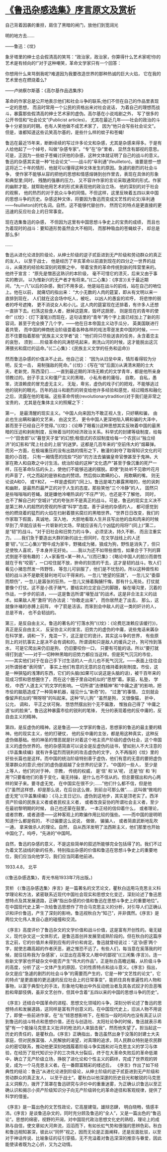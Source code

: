 # [《鲁迅杂感选集》序言原文及赏析](https://www.vrrw.net/wx/14278.html)

自己背着因袭的重担，肩住了黑暗的闸门，放他们到宽阔光

明的地方去……

——鲁迅：《坟》

象牙塔里的绅士总会假清高的笑骂：“政治家，政治家，你算得什么艺术家呢!你的艺术是有倾向的!”对于这种嘲笑，革命文学家只有一个回答：

你想用什么来骂倒我呢?难道因为我要改造世界的那种热诚的巨大火焰， 它在我的艺术里也在燃烧着么?

——卢纳察尔斯基：《高尔基作品选集序》

革命的作家总是公开地表示他们和社会斗争的联系;他们不但在自己的作品里表现一定的思想， 而且时常用一个公民的资格出来对社会说话， 为着自己的理想而战斗，暴露那些假清高的绅士艺术家的虚伪。高尔基在小说戏剧之外， 写了很多的公开书信和“社会论文”(Publicist articles)， 尤其在最近几年——社会的政治的斗争十分紧张的时期。也有人笑他做不成艺术家了， 因为“他只会写些社会论文”。但是，谁都知道这些讥笑高尔基的，是些什么样的蚊子和苍蝇!

鲁迅在最近15年来，断断续续的写过许多论文和杂感，尤其是杂感来得多。于是有人给他起了一个绰号，叫做“杂感专家”。“专”在“杂”里者， 显然含有鄙视的意思。可是，正因为一些蚊子苍蝇讨厌他的杂感，这种文体就证明了自己的战斗的意义。鲁迅的杂感其实是一种“社会论文”——战斗的“阜利通”(feuilleton)。谁要是想一想这将近二十年的情形，他就可以懂得这种文体发生的原因。急遽的剧烈的社会斗争， 使作家不能够从容的把他的思想和情感熔铸到创作里去，表现在具体的形象和典型里;同时， 残酷的强暴的压力， 又不容许作家的言论采取通常的形式。作家的幽默才能，就帮助他用艺术的形式来表现他的政治立场， 他的深刻的对于社会的观察， 他的热烈的对于民众斗争的同情。不但这样，这里反映着五四以来中国的思想斗争的历史。杂感这种文体，将要因为鲁迅而变成文艺性的论文(阜利通——feuilleton)的代名词。自然，这不能够代替创作， 然而它的特点是更直接的更迅速的反应社会上的日常事变。

现在选集鲁迅的杂感， 不但因为这里有中国思想斗争史上的宝贵的成绩， 而且也为着现时的战斗：要知道形势虽然会大不相同， 而那种吸血的苍蝇蚊子， 却总是那么多!

……



鲁迅从进化论进到阶级论，从绅士阶级的逆子贰臣进到无产阶级和劳动群众的真正的友人， 以至于战士， 他是经历了辛亥革命以前直到现在的四分之一世界的战斗，从痛苦的经验和深刻的观察之中， 带着宝贵的革命传统到新的阵营里来的。他终于宣言： “原先是憎恶这熟识的本阶级， 毫不可惜它的溃灭，后来又由于事实的教训， 以为惟新兴的无产者才有将来。”(《二心集》：《序言》)关于最近期间，“九一八”以后的杂感，我们不用多说，他是站在战斗的前线，站在自己的哨位上。他在以前， 就痛切的指出来： “大小无数的人肉的筵宴，即从有文明以来一直排到现在， 人们就在这会场中吃人，被吃， 以凶人的愚妄的欢呼， 将悲惨的弱者的呼号遮掩， 更不消说女人和小儿。这人肉的筵宴现在还排着，有许多人还想一直排下去。扫荡这些食人者，掀掉这筵席，毁坏这厨房， 则是现在的青年的使命!” (《坟》：《灯下漫笔》)而现在，这句话里的“青年”两个字上面已经加上了新的形容词，甚至于完全换了几个字，——他在日本帝国主义动手瓜分， 英美国联进行着共管， 而中国的绅商统治阶级耍着各种各样的戏法零趸发卖中国的时候，——忍不住要指着那些“民族主义文学者”说：“他们将只尽些送丧的任务，永含着恋主的哀愁， 须到……阶级革命的风涛怒吼起来，刷洗山河的时候，这才能脱出这沉滞猥劣和腐烂的运命。”(《二心集》：《民族主义文学的任务和运命》)

然而鲁迅杂感的价值决不止此。他自己说： “因为从旧垒中来，情形看得较为分明，反戈一击， 易制强敌的死命。” (《坟》：《写在“坟”后面》)从满清末期的士大夫，老新党，陈西滢们……一直到最近期的洋场无赖式的文学青年，都是他所亲身领教过的。刽子手主义和僵尸主义的黑暗， 小私有者的庸俗， 自欺， 自私，愚笨，流浪赖皮的冒充虚无主义， 无耻，卑劣，虚伪的戏子们的把戏，不能够逃过他的锐利的眼光。历年的战斗和剧烈的转变给他许多经验和感觉，经过精炼和融化之后，流露在他的笔端。这些革命传统(revolutionarytradition)对于我们是非常之宝贵的， 尤其是在集体主义的照耀之下：

第一， 是最清醒的现实主义。“中国人向来因为不敢正视人生，只好瞒和骗， 由此也生出瞒和骗的文艺来， 由这文艺， 更令中国人更深地陷入瞒和骗的大泽中，甚而至于已经自己不觉得。”(《坟》：《论睁了眼看》)这种思想其实反映着中国的最黑暗的压迫和剥削制度，反映着当时的经济政治关系。科举式的封建等级制度，给每一个“田舍郎”以“暮登天子堂”的幻想;租佃式的农奴制度给每一个农民以“独立经济”的幻影和“爬上社会的上层”的迷梦。这都是几百年来的“空前伟大的”烟幕弹。而另一方面，在极端重压的没有出路的情形之下，散漫的剥夺了取得知识文化的可能的小百姓， 只有一厢情愿的找些“巧妙”的方法去骗骗皇帝官僚甚至于鬼神。大家在欺人和自欺之中讨生活。统治阶级的这种“文化遗产”甚至于像沉重的死尸一样，压在革命队伍的头上，使他们不能够迅速的摆脱。即使“到处听不见歌吟花月的声音了，代之而起的是铁和血的赞颂。然后倘以欺瞒的心， 用欺瞒的嘴， 则无论说A和O， 或Y和Z， 一样是虚假的”(同上)。鲁迅是竭力暴露黑暗的，他的讽刺和幽默，是最热烈最严正的对于人生的态度。那些笑他“三个冷静”的人， 固然只是些嗡嗡嗡的苍蝇。就是嫌他冷嘲热讽的“不庄严”的，也还是不了解他， 同时，也不了解自己的“空城计”式的夸张并不是真正的战斗。可是，鲁迅的现实主义决不是第三种人的超然的旁观的所谓“科学”态度。善于读他的杂感的人， 都可感觉到他的燃烧着的猛烈的火焰在扫射着猥劣腐烂的黑暗世界。“世界日日改变，我们的作家取下假面，真诚地，深入地， 大胆地看取人生并且写出他的血和肉来的时候早到了;早就应该有一片崭新的文场，早就应该有几个凶猛的闯将!”(同上)“第二，是“韧”的战斗。“对于旧社会和旧势力的斗争， 必须坚决，持久不断， 而且注重实力。……我们急于要造出大群的新的战士;但同时，在文学战线上的人还要‘韧’。”(《二心集》)“野牛成为家牛，野猪成为猪，狼成为狗，野性是消失了，但只足使牧人喜欢，于本身并无好处。……我以为还不如带些兽性，如果合于下列的算式倒是不很有趣的：人+家畜性=某一种人。”(《而已集》：《略论中国人的脸》)而兽性就在于有“咬筋”，一口咬住就不放，拚命的刻苦的干去，这才是韧的战斗。牧人们看见小猪忽然发一阵野性， 等忽儿可驯服了，他们是不忧愁的。所以这种兽性和韧的战斗决不是歇死替利地可以干得来的。一忽儿“绝望的狂跳”， 一忽儿又“委靡而颓伤”，一忽儿是嚣张的狂热，一忽儿又捶着胸脯忏悔，那有什么用处。打仗就要像个打仗。这不是小孩子赌气，要结实的立定自己的脚跟，躲在壕沟里，沉着的作战，一步步的前进，——这是鲁迅所谓“壕堑战”的战术。这是非合法主义的战术。如果敌人用“激将”的办法说：“你敢走出来”， 而你居然走了出去， 那么，这就像许褚的赤膊上前阵， 中了箭是活该。而笨到会中敌人的这一类的奸计的人， 总是不肯， 也不会韧战的。

第三，是反自由主义。鲁迅的著名的“打落水狗”(《坟》：《论费厄泼赖应该缓行》)，真正是反自由主义， 反妥协主义的宣言。旧势力的虚伪的中庸，说些鬼话来羼杂在科学里，调和一下，鬼混一下，这正是它的诡计。其实这斗争的世界， 有些原则上的对抗事实上是决不会有调和的。所谓调和只是敌人的缓兵之计。狗可怜到落水， 可是它爬出来仍旧是狗， 仍旧要咬你一口， 只要有可能的话。所以“要打就得打到底”——对于一切种种黑暗的旧势力都应当这样。但是死气沉沉的市侩，——其实他们对于在自己手下讨生活的人一点儿也不死气沉沉，——表面上往往会对所谓弱者“表同情”， 事实上他们有意的无意的总在维持着剥削制度。市侩，这是一种狭隘的浅薄的东西，它们的头脑(如果可以说这是头脑的话)，被千百年来的现成习惯和思想圈住了，而在这个圈子里自动机似的“思想”着。家庭，私塾， 学校， 中西“人道主义”的文学的影响。一切所谓“法律精神”和“中庸之道”的影响，把市侩的脑筋造成了一种简单机器，碰见什么“新奇”的， “过激”的事情， 立刻就会像留声机似的“啊呀呀”的叫起来。这种“叭儿狗” “虽然是狗， 又很像猫， 折中， 公允， 调和， 平正之状可掬， 悠悠然摆出别个无不偏激， 惟独自己得了 ‘中庸之道’似的脸来”。鲁迅这种暴露市侩的锐利的笔锋， 充分的表现着他的反中庸的，反自由主义的精神。

第四，是反虚伪的精神。这是鲁迅——文学家的鲁迅，思想家的鲁迅的最主要的精神。他的现实主义，他的打硬仗， 他的反中庸的主张，都是用这种真实，这种反虚伪做基础。他的神圣的憎恶就是针对着这个地主资产阶级的虚伪社会，这个帝国主义的虚伪世界的。他的杂感简直可以说全是反虚伪的战书，譬如别人不大注意的《华盖集续编》就有许多猛烈而锐利的攻击虚伪的文字， 久不再版的《坟》里的好些长篇也是这样。而中国的统治阶级特别善于虚伪，他们有意的无意的要把虚伪笼罩群众的意识;他们的虚伪是超越了全世界的记录了。“中国的一些人， 至少是上等人，他们的对于神， 宗教， 传统的权威， 是‘信’ 和‘从’呢， 还是‘怕’ 和 ‘利用’?只要看他们的善于变化，毫无持操，是什么也不信从的。但总要摆出和内心两样的架子来。要寻虚无党， 在中国实在很不少;……”他们什么都不信，但是他们“虽然这样想，却是那么说，在后台这么做，到前台可那么做”……这叫做“做戏的虚无党”(《华盖集续编》：《马上支日记》)。虚伪到这地步，其实是顶老实了。西洋资产阶级的民族主义者或者民权主义者， 或者改良妥协的所谓社会主义者，至少在最初黎明期的时候， 自己也还蒙在鼓里， 一本正经的信仰着什么， 或者理论， 或者宗教，或者道德——这种客观上的欺骗作用比较的强些。——而中国的是明明知道什么都是假的， 不过偏要这么说说， 做做， 骗骗人， 或者简直武断地乱吹一通， 拿来做杀人的理论。自然， 自从西洋发明了法西斯主义，他们那里也开始中国化了。呜呼，“先进的”中国呵。

自然，鲁迅的杂感的意义，不是这些简单的叙述所能够完全包括得了的。我们不过为着文艺战线的新的任务，特别指出杂感的价值和鲁迅在思想斗争史上的重要地位，我们应当向他学习，我们应当同着他前进。

1933.4.8， 北平

(《鲁迅杂感选集》，青光书局1933年7月出版。)

赏析 《〈鲁迅杂感选集〉序言》是一篇著名的文艺论文，瞿秋白运用马克思主义科学理论和方法，紧密联系近现代中国社会现实和思想文化变迁，深刻论述了鲁迅思想特点及其发展道路，正确“指出杂感的价值和鲁迅在思想斗争史上的重要地位”。在中国现代史上第一次给鲁迅思想作了符合马克思主义的分析，对引导人们正确认识和评价鲁迅，产生了深刻的影响，鲁迅视秋白为“知己”，并非偶然。《序言》是两位文化伟人发自心底的碰撞和交流。

《序言》高度评价了鲁迅杂文的文学价值和战斗价值，这是富有开创性的。毫无疑义，现代杂文这一文体形式，是鲁迅首创并发展至成熟阶段的。但在秋白的这篇序言之前，它的价值并未得到应有的评价和肯定。鲁迅就曾经说过：“这‘杂感’两个字，就使志趣高超的作者厌恶，避之惟恐不远了。有些人们，每当意在奚落我的时候，就往往称我为‘杂感家’，以显出在高等文人眼中的鄙视”(《三闲集·序言》)。连一些新文学家也怀疑杂文中能否产生“伟大的作品”。正是秋白高瞻远瞩，从阶级斗争的高度，分析了这一文体产生的原因，它的性质特点和战斗意义。《序言》指出，杂文是应“急遽的剧烈的社会斗争”的需要而产生的，它是一种“文艺性的论文”，它的特点“是更直接的更迅速的反应社会上的日常事变”，能抓住具有普遍性的人物和事物，以富于典型化的手法，形象地勾勒出中外反动统治者及其各式奴才的丑恶嘴脸和卑鄙伎俩，虽非文艺创作，但其中含着“五四以来的中国的思想斗争的历史”。

《序言》还结合中国革命的进程、思想文化领域的斗争，深刻分析论述了鲁迅的思想特点和发展道路，这同样是富有开创意义的。在中国现代史上，旧派人物不用说了，即使一些前进作家，在“左”倾思想影响下，在相当一段时间内也没有真正认识到鲁迅的战斗特点和思想价值，还在与创造社、太阳社论争的时候，鲁迅就表示希望“有一个能操马克思主义批评的枪法的人来狙击我”，然而他失望了。担当起这一历史的责任的，是瞿秋白。《序言》正确指出，鲁迅虽然出身于没落的封建士大夫家庭，但对民族富强、人民解放的渴望，对真理的追求，同人民群众特别是农民群众的密切联系，推动他更深刻地践履着阶级斗争实践和对马克思主义的学习与体验，在经历了现代知识分子的三次伟大分裂后，终于在大革命失败后的革命低潮中，确立了无产阶级立场，挣脱了进化论和个性主义的羁绊，完成了世界观的转变，成为一个马克思主义者。在一番颇富精彩的缕述后， 《序言》作出了如下经典性的结论：鲁迅“从进化论进到阶级论，从绅士阶级的逆子贰臣进到无产阶级和劳动群众的真正友人， 以至于战士”。瞿秋白以他深邃的历史目光和敏锐的马克思主义洞察力，拨开了笼罩在鲁迅研究与评价中的重重迷雾，为正确认识鲁迅以至正确认识和揭示小资产阶级知识分子向无产阶级转化的革命途径和客观规律，提供了科学的借鉴。

《序言》是一篇出色的文艺性政论，它高屋建瓴，雄辩恣肆， 明白晓畅，情感丰沛。《序言》是谈鲁迅杂文的，同时充分顾及鲁迅的“全人”，又是一篇出色的“鲁迅论”。思想的绵密，视野的开阔，对中国现代政治思想文化史的熟稔，理论上的成熟与自信，使文章如大河奔流，滔滔而下，有如长虹气势和很强的思辨色彩。秋白和鲁迅相知甚深，彼此以“同怀”视之，因而无论是正面阐释，还是反面批驳，以至对于神话传说、比喻象征的征引穿插，无不充溢着对鲁迅深深的推崇与眷爱，因此能使读者既为之心折，又为之动情。

